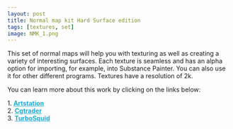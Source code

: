 ```yaml
---
layout: post 
title: Normal map kit Hard Surface edition
tags: [textures, set]
image: NMK_1.png
---
```

This set of normal maps will help you with texturing as well as creating a variety of interesting surfaces. 
Each texture is seamless and has an alpha option for importing, for example, into Substance Painter. 
You can also use it for other different programs. Textures have a resolution of 2k. 

<!--more-->

You can learn more about this work by clicking on the links below: <br/>

<div>
	1.
    <a href="https://www.artstation.com/nikiyani/store/03l3/normal-map-kit-hard-surface-edition" target="_blank" style="font-weight: bold; color: #1CAAD9;">Artstation</a><br/>
	2.
	<a href="https://www.cgtrader.com/3d-models/textures/miscellaneous/normal-map-kit-hard-surfaces-edition" target="_blank" style="font-weight: bold; color: #1CAAD9;">Cgtrader</a><br/>
	3.
	<a href="https://www.turbosquid.com/FullPreview/Index.cfm/ID/1352559" target="_blank" style="font-weight: bold; color: #1CAAD9;">TurboSquid</a><br/>
</div>

